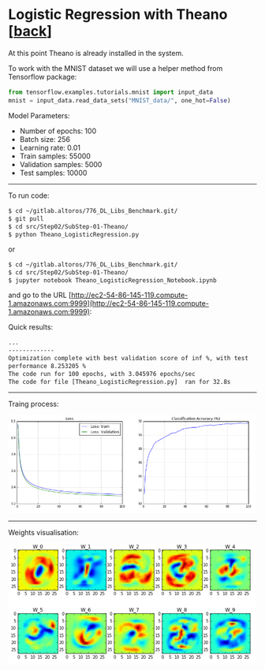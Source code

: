 Logistic Regression with Theano [[back](index.md)]
==========================

At this point Theano is already installed in the system.

To work with the MNIST dataset we will use a helper method from Tensorflow package:


```python
from tensorflow.examples.tutorials.mnist import input_data
mnist = input_data.read_data_sets("MNIST_data/", one_hot=False)
```

Model Parameters:
 - Number of epochs: 100
 - Batch size: 256
 - Learning rate: 0.01
 - Train samples: 55000
 - Validation samples: 5000
 - Test samples: 10000

--------
To run code:

```
$ cd ~/gitlab.altoros/776_DL_Libs_Benchmark.git/
$ git pull
$ cd src/Step02/SubStep-01-Theano/
$ python Theano_LogisticRegression.py
```

or
```
$ cd ~/gitlab.altoros/776_DL_Libs_Benchmark.git/
$ cd src/Step02/SubStep-01-Theano/
$ jupyter notebook Theano_LogisticRegression_Notebook.ipynb
```
and go to the URL  [http://ec2-54-86-145-119.compute-1.amazonaws.com:9999](http://ec2-54-86-145-119.compute-1.amazonaws.com:9999): 


Quick results:
```
...
-------------
Optimization complete with best validation score of inf %, with test performance 8.253205 %
The code run for 100 epochs, with 3.045976 epochs/sec
The code for file [Theano_LogisticRegression.py]  ran for 32.8s
```


--------
Traing process:

![Loss plot](img/Step02/Theano/Theano_Train_Plot.png)

--------
Weights visualisation:


![Weights](img/Step02/Theano/Theano_Weght_Matrix.png)
